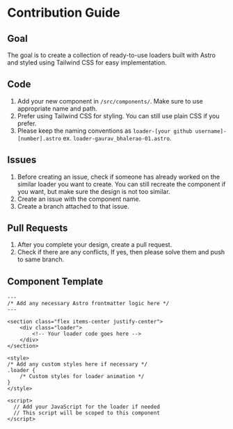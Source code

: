 # Contribution Guide

## Goal
The goal is to create a collection of ready-to-use loaders built with Astro and styled using Tailwind CSS for easy implementation.

## Code

1. Add your new component in `/src/components/`. Make sure to use appropriate name and path.
2. Prefer using Tailwind CSS for styling. You can still use plain CSS if you prefer.
3. Please keep the naming conventions as `loader-[your github username]-[number].astro` ex. `loader-gaurav_bhalerao-01.astro`.

## Issues

1. Before creating an issue, check if someone has already worked on the similar loader you want to create. You can still recreate the component if you want, but make sure the design is not too similar.
2. Create an issue with the component name.
3. Create a branch attached to that issue.

## Pull Requests
1. After you complete your design, create a pull request.
2. Check if there are any conflicts, If yes, then please solve them and push to same branch.

## Component Template
```
---
/* Add any necessary Astro frontmatter logic here */
---

<section class="flex items-center justify-center">
    <div class="loader">
        <!-- Your loader code goes here -->
    </div>
</section>

<style>
/* Add any custom styles here if necessary */
.loader {
    /* Custom styles for loader animation */
}
</style>

<script>
  // Add your JavaScript for the loader if needed
  // This script will be scoped to this component
</script>

```
